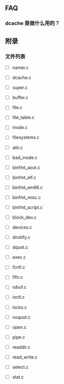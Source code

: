 



## FAQ

### dcache 是做什么用的？









## 附录

### 文件列表

- [ ] namei.c
- [ ] dcache.c
- [ ] super.c
- [ ] buffer.c
- [ ] file.c
- [ ] file_table.c
- [ ] inode.c
- [ ] filesystems.c
- [ ] attr.c
- [ ] bad_inode.c
- [ ] binfmt_aout.c
- [ ] binfmt_elf.c
- [ ] binfmt_em86.c
- [ ] binfmt_misc.c
- [ ] binfmt_script.c
- [ ] block_dev.c
- [ ] devices.c
- [ ] dnotify.c
- [ ] dquot.c
- [ ] exec.c
- [ ] fcntl.c
- [ ] fifo.c
- [ ] iobuf.c
- [ ] ioctl.c
- [ ] locks.c
- [ ] noquot.c
- [ ] open.c
- [ ] pipe.c
- [ ] readdir.c
- [ ] read_write.c
- [ ] select.c
- [ ] stat.c


